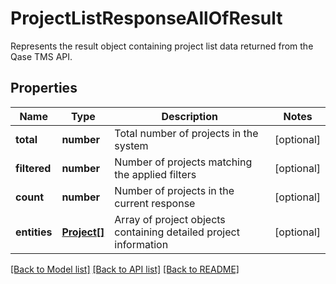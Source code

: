 # ProjectListResponseAllOfResult

Represents the result object containing project list data returned from the Qase TMS API.

## Properties

Name | Type | Description | Notes
------------ | ------------- | ------------- | -------------
**total** | **number** | Total number of projects in the system | [optional]
**filtered** | **number** | Number of projects matching the applied filters | [optional]
**count** | **number** | Number of projects in the current response | [optional]
**entities** | [**Project[]**](Project.md) | Array of project objects containing detailed project information | [optional]

[[Back to Model list]](../README.md#documentation-for-models) [[Back to API list]](../README.md#documentation-for-api-endpoints) [[Back to README]](../README.md)
